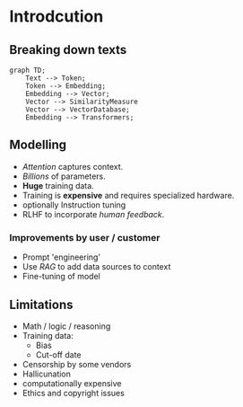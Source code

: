# Introdcution

## Breaking down texts

```mermaid
graph TD;
    Text --> Token;
    Token --> Embedding;
    Embedding --> Vector;
    Vector --> SimilarityMeasure
    Vector --> VectorDatabase;
    Embedding --> Transformers;
```

## Modelling

- *Attention* captures context.
- *Billions* of parameters.
- **Huge** training data.
- Training is **expensive** and requires specialized hardware.
- optionally Instruction tuning
- RLHF to incorporate *human feedback*.

### Improvements by user / customer
- Prompt 'engineering'
- Use *RAG* to add data sources to context
- Fine-tuning of model

## Limitations

- Math / logic / reasoning
- Training data:
    - Bias
    - Cut-off date
- Censorship by some vendors
- Hallicunation
- computationally expensive
- Ethics and copyright issues
